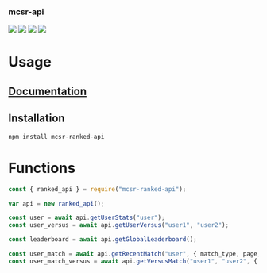### mcsr-api

[![](https://img.shields.io/npm/v/mcsr-ranked-api?color=AD745F&style=for-the-badge)](https://www.npmjs.com/package/mcsr-api)
[![](https://img.shields.io/bundlephobia/min/@aqilcont/mcsr-ranked-api?color=5FAE89&label=size&style=for-the-badge)](https://www.npmjs.com/package/mcsr-api)
[![](https://img.shields.io/npm/dm/mcsr-ranked-api?color=625FAD&style=for-the-badge)](https://npm-stat.com/charts.html?package=mcsr-api)
![](https://img.shields.io/npm/l/mcsr-ranked-api?color=AD5F8C&style=for-the-badge)

# Usage

## [Documentation](https://github.com/YoruNoKen/mcsr-api/wiki)

## Installation

```
npm install mcsr-ranked-api
```

# Functions

```js
const { ranked_api } = require("mcsr-ranked-api");

var api = new ranked_api();

const user = await api.getUserStats("user");
const user_versus = await api.getUserVersus("user1", "user2");

const leaderboard = await api.getGlobalLeaderboard();

const user_match = await api.getRecentMatch("user", { match_type, page, count });
const user_match_versus = await api.getVersusMatch("user1", "user2", { match_type, page, count });
```